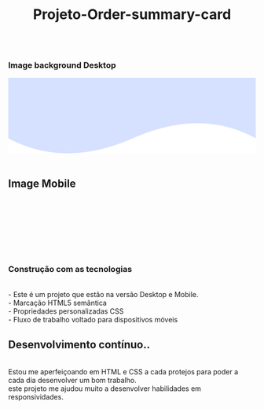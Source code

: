 
 <h1 align="center"> Projeto-Order-summary-card</h1>
 <br>
 <br>
 <h3>Image  background Desktop</h3>
 <img src="https://raw.githubusercontent.com/williadorosario/Projeto-Order-summary-card/e3f4cf12fcaea113835776173d37bebd3429a1c3/assets/image/pattern-background-desktop.svg"/>
 <br>
 <br>
 <h2>Image Mobile</h2>
 <br>
 <h3 align="center">
 <img src="" />
 </h3>
 <br>
 <br>
 <h3>Construção com as tecnologias </h3>
 <br>
  - Este é um  projeto que estão na versão Desktop e Mobile.
  <br>
 - Marcação HTML5 semântica
  <br>
- Propriedades personalizadas CSS
 <br>
- Fluxo de trabalho voltado para dispositivos móveis
<br>
<h2>Desenvolvimento contínuo..</h2>
<br>
Estou me aperfeiçoando em HTML e CSS a cada protejos para poder a cada dia desenvolver um bom trabalho.
<br>
este projeto me ajudou muito a desenvolver habilidades em responsividades.
